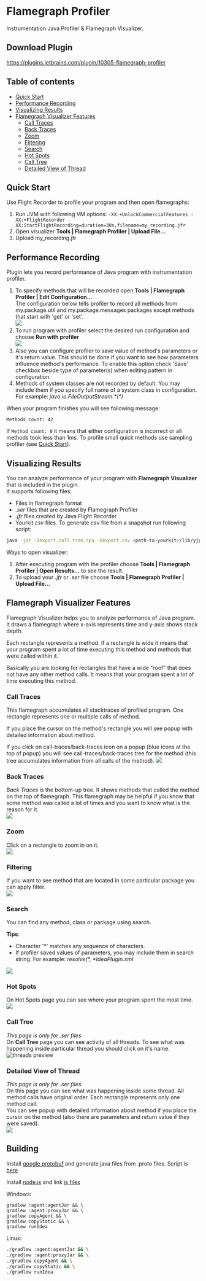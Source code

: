 # Flamegraph Profiler
Instrumentation Java Profiler & Flamegraph Visualizer.

## Download Plugin
https://plugins.jetbrains.com/plugin/10305-flamegraph-profiler

## Table of contents
* [Quick Start](#quick-start)
* [Performance Recording](#performance-recording)
* [Visualizing Results](#visualizing-results)
* [Flamegraph Visualizer Features](#flamegraph-visualizer-features)
    * [Call Traces](#call-traces)
    * [Back Traces](#back-traces)
    * [Zoom](#zoom)    
    * [Filtering](#filtering)    
    * [Search](#search)    
    * [Hot Spots](#hot-spots)    
    * [Call Tree](#call-tree)    
    * [Detailed View of Thread](#detailed-view-of-thread)
    
## Quick Start
Use Flight Recorder to profile your program and then open flamegraphs:
1. Run JVM with following VM options: `-XX:+UnlockCommercialFeatures -XX:+FlightRecorder -XX:StartFlightRecording=duration=30s,filename=my_recording.jfr`
2. Open visualizer **Tools | Flamegraph Profiler | Upload File...**
3. Upload my_recording.jfr

## Performance Recording
Plugin lets you record performance of Java program with instrumentation profiler.

1. To specify methods that will be recorded open **Tools | Flamegraph Profiler | Edit Configuration...**  
The configuration below tells profiler to record all methods from my.package.util and my.package.messages packages except methods that start with 'get' or 'set'.  
![](screenshots/profiler_config.png)
2. To run program with profiler select the desired run configuration and choose **Run <name> with profiler**  
![](screenshots/run_with_profiler.png)
3. Also you can configure profiler to save value of method's parameters or it's return value. This should be done if you want to see how parameters influence method's performance. To enable this option check 'Save' checkbox beside type of parameter(s) when editing pattern in configuration.
4. Methods of system classes are not recorded by default. You may include them if you specify full name of a system class in configuration. For example: _java.io.FileOutputStream.\*(\*)_

When your program finishes you will see following message:
```
Methods count: 42
```
If `Method count: 0` it means that either configuration is incorrect or all methods took less than 1ms. To profile small quick methods use sampling profiler (see [Quick Start](#quick-start)). 

## Visualizing Results
You can analyze performance of your program with **Flamegraph Visualizer** that is included in the plugin.  
It supports following files:
* Files in flamegraph format
* _.ser_ files that are created by Flamegraph Profiler
* _.jfr_ files created by Java Flight Recorder
* Yourkit _csv_ files. To generate csv file from a snapshot run following script:  
```bash
java -jar -Dexport.call.tree.cpu -Dexport.csv <path-to-yourkit>/lib/yjp.jar -export ~/Snapshots/<snapshot-name>.snapshot <dir-of-converted-file>
```

Ways to open visualizer:
1. After executing program with the profiler choose **Tools | Flamegraph Profiler | Open Results...** to see the result.
2. To upload your _.jfr_ or _.ser_ file choose **Tools | Flamegraph Profiler | Upload File...**

## Flamegraph Visualizer Features
Flamegraph Visualizer helps you to analyze performance of Java program. It draws a flamegraph where x-axis represents time and y-axis shows stack depth.

Each rectangle represents a method. If a rectangle is wide it means that your program spent a lot of time executing this method and methods that were called within it.

Basically you are looking for rectangles that have a wide "roof" that does not have any other method calls. It means that your program spent a lot of time executing this method.

### Call Traces
This flamegraph accumulates all stacktraces of profiled program. One rectangle represents one or multiple calls of method.

If you place the cursor on the method's rectangle you will see popup with detailed information about method.

If you click on call-traces/back-traces icon on a popup (blue icons at the top of popup) you will see call-traces/back-traces tree for the method (this tree accumulates information from all calls of the method).
![](screenshots/call-traces.png)

### Back Traces
_Back Traces_ is the bottom-up tree. It shows methods that called the method on the top of flamegraph. This flamegraph may be helpful if you know that some method was called a lot of times and you want to know what is the reason for it.  
![](screenshots/back-traces.png)

### Zoom  
Click on a rectangle to zoom in on it.  
![](screenshots/zoom.png)

### Filtering
If you want to see method that are located in some particular package you can apply filter.  
![](screenshots/filter.png)

### Search
You can find any method, class or package using search.

**Tips**:  
* Character '*' matches any sequence of characters.
* If profiler saved values of parameters, you may include them in search string. For example: _resolve(*, *IdeaPlugin.xml_

![](screenshots/search.png)

### Hot Spots
On Hot Spots page you can see where your program spent the most time.  
![](screenshots/hot-spots.png)

### Call Tree
_This page is only for _.ser_ files_  
On **Call Tree** page you can see activity of all threads. To see what was happening inside particular thread you should click on it's name.   
![threads preview](screenshots/preview.png)

### Detailed View of Thread
_This page is only for _.ser_ files_  
On this page you can see what was happening inside some thread. All method calls have original order. Each rectangle represents only one method call.  
You can see popup with detailed information about method if you place the cursor on the method (also there are parameters and return value if they were saved).  
![](screenshots/thread.png)


## Building
Install [google protobuf](https://github.com/google/protobuf) and generate java files from .proto files. Script is [here](protobuf/README.md)

Install [node.js](https://nodejs.org/en/) and link [js files](/visualization/README.md)

Windows:
```
gradlew :agent:agentJar && \
gradlew :agent:proxyJar && \
gradlew copyAgent && \
gradlew copyStatic && \
gradlew runIdea
```

Linux:
```bash
./gradlew :agent:agentJar && \
./gradlew :agent:proxyJar && \
./gradlew copyAgent && \
./gradlew copyStatic && \
./gradlew runIdea

```
